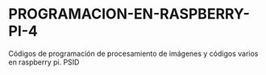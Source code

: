 # PROGRAMACION-EN-RASPBERRY-PI-4
Códigos de programación de procesamiento de imágenes y códigos varios en raspberry pi.
PSID
